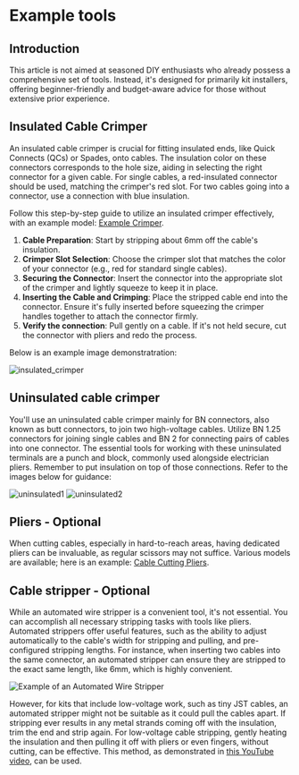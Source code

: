 # Example tools
## Introduction
This article is not aimed at seasoned DIY enthusiasts who already possess a comprehensive set of tools. Instead, it's designed for primarily kit installers, offering beginner-friendly and budget-aware advice for those without extensive prior experience.

## Insulated Cable Crimper

An insulated cable crimper is crucial for fitting insulated ends, like Quick Connects (QCs) or Spades, onto cables. The insulation color on these connectors corresponds to the hole size, aiding in selecting the right connector for a given cable. For single cables, a red-insulated connector should be used, matching the crimper's red slot. For two cables going into a connector, use a connection with blue insulation.

Follow this step-by-step guide to utilize an insulated crimper effectively, with an example model: [Example Crimper](https://pl.aliexpress.com/item/1005005812085022.html).

1. **Cable Preparation**: Start by stripping about 6mm off the cable's insulation.
2. **Crimper Slot Selection**: Choose the crimper slot that matches the color of your connector (e.g., red for standard single cables).
3. **Securing the Connector**: Insert the connector into the appropriate slot of the crimper and lightly squeeze to keep it in place.
4. **Inserting the Cable and Crimping**: Place the stripped cable end into the connector. Ensure it's fully inserted before squeezing the crimper handles together to attach the connector firmly.
5. **Verify the connection**: Pull gently on a cable. If it's not held secure, cut the connector with pliers and redo the process.

Below is an example image demonstratration:

![insulated_crimper](https://github.com/kozikow/gaggiuino.github.io/assets/722866/5e3d69f1-0079-4ed0-954c-e3c70947c44a)

## Uninsulated cable crimper

You'll use an uninsulated cable crimper mainly for BN connectors, also known as butt connectors, to join two high-voltage cables. Utilize BN 1.25 connectors for joining single cables and BN 2 for connecting pairs of cables into one connector. The essential tools for working with these uninsulated terminals are a punch and block, commonly used alongside electrician pliers. Remember to put insulation on top of those connections. Refer to the images below for guidance:

![uninsulated1](https://github.com/kozikow/gaggiuino.github.io/assets/722866/31e53688-562a-4ccd-818d-5727f698bb05)
![uninsulated2](https://github.com/kozikow/gaggiuino.github.io/assets/722866/05b41975-adb5-4f51-8b1c-234508a188eb)

## Pliers - Optional

When cutting cables, especially in hard-to-reach areas, having dedicated pliers can be invaluable, as regular scissors may not suffice. Various models are available; here is an example: [Cable Cutting Pliers](https://pl.aliexpress.com/item/4001146365274.html).

## Cable stripper - Optional

While an automated wire stripper is a convenient tool, it's not essential. You can accomplish all necessary stripping tasks with tools like pliers. Automated strippers offer useful features, such as the ability to adjust automatically to the cable's width for stripping and pulling, and pre-configured stripping lengths. For instance, when inserting two cables into the same connector, an automated stripper can ensure they are stripped to the exact same length, like 6mm, which is highly convenient.

![Example of an Automated Wire Stripper](Image_here)

However, for kits that include low-voltage work, such as tiny JST cables, an automated stripper might not be suitable as it could pull the cables apart. If stripping ever results in any metal strands coming off with the insulation, trim the end and strip again. For low-voltage cable stripping, gently heating the insulation and then pulling it off with pliers or even fingers, without cutting, can be effective. This method, as demonstrated in [this YouTube video](https://www.youtube.com/watch?v=n5o2drU65UM), can be used.


